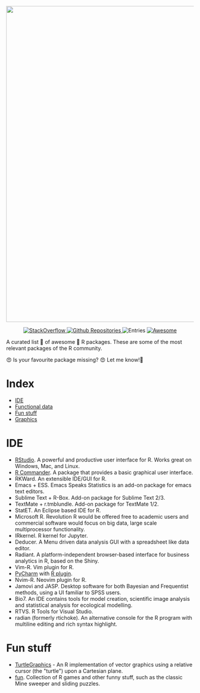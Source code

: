
[<img src="https://raw.githubusercontent.com/grayknight2/Awesome-R-packages/master/Awesome_R_packages_banner.png" align="center" width="850">](https://www.r-project.org/)

<p align="center">
  <a href="https://stackoverflow.com/questions/tagged/R?sort=votes">
    <img alt="StackOverflow" src="https://img.shields.io/badge/StackOverflow-16,410-orange.svg" />
  </a>
  <a href="https://github.com/search?q=language%3AR&type=Repositories">
    <img alt="Github Repositories" src="https://img.shields.io/badge/Repos-71173-brightgreen.svg" />
  </a>
  <img alt="Entries" src="https://img.shields.io/badge/Items-325-lightgrey.svg" />
  <a href="https://github.com/sindresorhus/awesome">
    <img alt="Awesome" src="https://cdn.rawgit.com/sindresorhus/awesome/d7305f38d29fed78fa85652e3a63e154dd8e8829/media/badge.svg" />
  </a>
</p>

A curated list 📄 of awesome 🌟 R packages. These are some of the most relevant packages of the R community.

😍 Is your favourite package missing? 😍  Let me know!🤔

# Index

- [IDE](#IDE)
- [Functional data]()
- [Fun stuff]()
- [Graphics]()


# IDE

- [RStudio](https://rstudio.com/products/rstudio/download/). A powerful and productive user interface for R. Works great on Windows, Mac, and Linux.
- [R Commander](https://www.rcommander.com/). A package that provides a basic graphical user interface.
- RKWard. An extensible IDE/GUI for R.
- Emacs + ESS. Emacs Speaks Statistics is an add-on package for emacs text editors.
- Sublime Text + R-Box. Add-on package for Sublime Text 2/3.
- TextMate + r.tmblundle. Add-on package for TextMate 1/2.
- StatET. An Eclipse based IDE for R.
- Microsoft R. Revolution R would be offered free to academic users and commercial software would focus on big data, large scale multiprocessor functionality.
- IRkernel. R kernel for Jupyter.
- Deducer. A Menu driven data analysis GUI with a spreadsheet like data editor.
- Radiant. A platform-independent browser-based interface for business analytics in R, based on the Shiny.
- Vim-R. Vim plugin for R.
- [PyCharm](https://www.jetbrains.com/pycharm/) with [R plugin](https://www.jetbrains.com/help/pycharm/r-plugin-support.html).
- Nvim-R. Neovim plugin for R.
- Jamovi and JASP. Desktop software for both Bayesian and Frequentist methods, using a UI familiar to SPSS users.
- Bio7. An IDE contains tools for model creation, scientific image analysis and statistical analysis for ecological modelling.
- RTVS. R Tools for Visual Studio.
- radian (formerly rtichoke). An alternative console for the R program with multiline editing and rich syntax highlight.


# Fun stuff

- [TurtleGraphics](https://cran.r-project.org/web/packages/TurtleGraphics/) - An R implementation of vector graphics using a relative cursor (the "turtle") upon a Cartesian plane.
- [fun](https://cran.rstudio.com/web/packages/fun/). Collection of R games and other funny stuff, such as the classic Mine sweeper and sliding puzzles.
